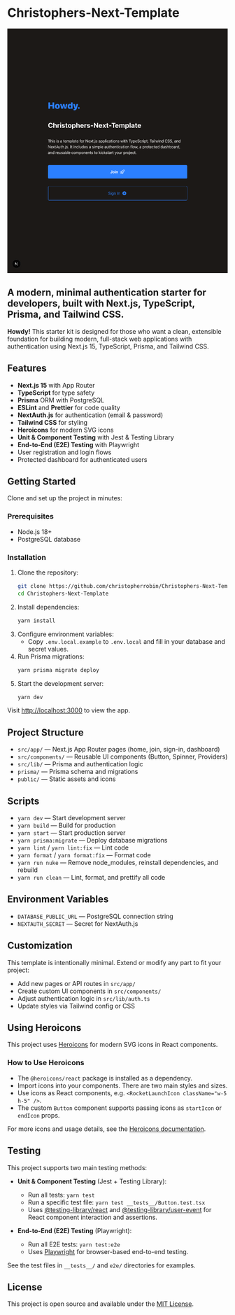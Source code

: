 # Christophers-Next-Template

![Howdy Preview](public/howdy.png)

## A modern, minimal authentication starter for developers, built with Next.js, TypeScript, Prisma, and Tailwind CSS.

**Howdy!** This starter kit is designed for those who want a clean, extensible foundation for building modern, full-stack web applications with authentication using Next.js 15, TypeScript, Prisma, and Tailwind CSS.

## Features

- **Next.js 15** with App Router
- **TypeScript** for type safety
- **Prisma** ORM with PostgreSQL
- **ESLint** and **Prettier** for code quality
- **NextAuth.js** for authentication (email & password)
- **Tailwind CSS** for styling
- **Heroicons** for modern SVG icons
- **Unit & Component Testing** with Jest & Testing Library
- **End-to-End (E2E) Testing** with Playwright
- User registration and login flows
- Protected dashboard for authenticated users

## Getting Started

Clone and set up the project in minutes:

### Prerequisites

- Node.js 18+
- PostgreSQL database

### Installation

1. Clone the repository:
   ```bash
   git clone https://github.com/christopherrobin/Christophers-Next-Template
   cd Christophers-Next-Template
   ```
2. Install dependencies:
   ```bash
   yarn install
   ```
3. Configure environment variables:
   - Copy `.env.local.example` to `.env.local` and fill in your database and secret values.
4. Run Prisma migrations:
   ```bash
   yarn prisma migrate deploy
   ```
5. Start the development server:
   ```bash
   yarn dev
   ```

Visit [http://localhost:3000](http://localhost:3000) to view the app.

## Project Structure

- `src/app/` — Next.js App Router pages (home, join, sign-in, dashboard)
- `src/components/` — Reusable UI components (Button, Spinner, Providers)
- `src/lib/` — Prisma and authentication logic
- `prisma/` — Prisma schema and migrations
- `public/` — Static assets and icons

## Scripts

- `yarn dev` — Start development server
- `yarn build` — Build for production
- `yarn start` — Start production server
- `yarn prisma:migrate` — Deploy database migrations
- `yarn lint` / `yarn lint:fix` — Lint code
- `yarn format` / `yarn format:fix` — Format code
- `yarn run nuke` — Remove node_modules, reinstall dependencies, and rebuild
- `yarn run clean` — Lint, format, and prettify all code

## Environment Variables

- `DATABASE_PUBLIC_URL` — PostgreSQL connection string
- `NEXTAUTH_SECRET` — Secret for NextAuth.js

## Customization

This template is intentionally minimal. Extend or modify any part to fit your project:

- Add new pages or API routes in `src/app/`
- Create custom UI components in `src/components/`
- Adjust authentication logic in `src/lib/auth.ts`
- Update styles via Tailwind config or CSS

## Using Heroicons

This project uses [Heroicons](https://heroicons.com/) for modern SVG icons in React components.

### How to Use Heroicons

- The `@heroicons/react` package is installed as a dependency.
- Import icons into your components. There are two main styles and sizes.
- Use icons as React components, e.g. `<RocketLaunchIcon className="w-5 h-5" />`.
- The custom `Button` component supports passing icons as `startIcon` or `endIcon` props.

For more icons and usage details, see the [Heroicons documentation](https://heroicons.com/).

## Testing

This project supports two main testing methods:

- **Unit & Component Testing** (Jest + Testing Library):

  - Run all tests: `yarn test`
  - Run a specific test file: `yarn test __tests__/Button.test.tsx`
  - Uses [@testing-library/react](https://testing-library.com/docs/react-testing-library/intro/) and [@testing-library/user-event](https://testing-library.com/docs/ecosystem-user-event/) for React component interaction and assertions.

- **End-to-End (E2E) Testing** (Playwright):
  - Run all E2E tests: `yarn test:e2e`
  - Uses [Playwright](https://playwright.dev/) for browser-based end-to-end testing.

See the test files in `__tests__/` and `e2e/` directories for examples.

## License

This project is open source and available under the [MIT License](LICENSE).
